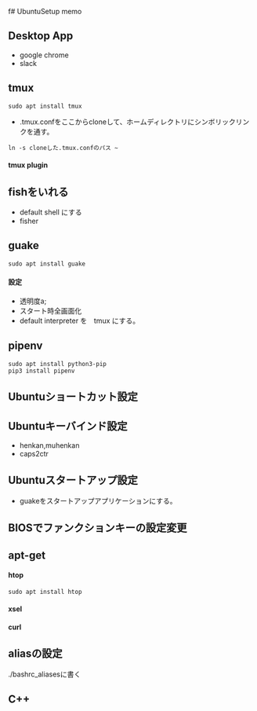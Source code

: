 f# UbuntuSetup memo

## Desktop App
- google chrome
- slack

## tmux
```
sudo apt install tmux
```
- .tmux.confをここからcloneして、ホームディレクトリにシンボリックリンクを通す。

```
ln -s cloneした.tmux.confのパス ~
```

#### tmux plugin

## fishをいれる
- default shell にする
- fisher

## guake
```
sudo apt install guake
```
#### 設定
- 透明度a;
- スタート時全画面化
- default interpreter を　tmux にする。

## pipenv
```
sudo apt install python3-pip
pip3 install pipenv
```
## Ubuntuショートカット設定
## Ubuntuキーバインド設定
- henkan,muhenkan
- caps2ctr
## Ubuntuスタートアップ設定
- guakeをスタートアップアプリケーションにする。
## BIOSでファンクションキーの設定変更
## apt-get
#### htop
```
sudo apt install htop
```
#### xsel
#### curl

## aliasの設定
./bashrc_aliasesに書く

## C++

